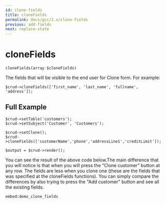 ```yaml
---
id: clone-fields
title: cloneFields
permalink: docs/gcc/2.x/clone-fields
previous: add-fields
next: replace-state
---
```


# cloneFields

    cloneFields(array $cloneFields)

The fields that will be visible to the end user for Clone form. For example:

    $crud->cloneFields(['first_name', 'last_name', 'fullname', 'address']);

## Full Example

    $crud->setTable('customers');
    $crud->setSubject('Customer', 'Customers');
    
    $crud->setClone();
    $crud->cloneFields(['customerName','phone','addressLine1','creditLimit']);
    
    $output = $crud->render();

You can see the result of the above code below.The main difference that you will notice is that when you will press the "Clone customer" button at any row. The fields are less when you clone one (these are the fields that was specified at the cloneFields functions). You can simply compare the differences by also trying to press the "Add customer" button and see all the existing fields.

`embed:demo_clone_fields`